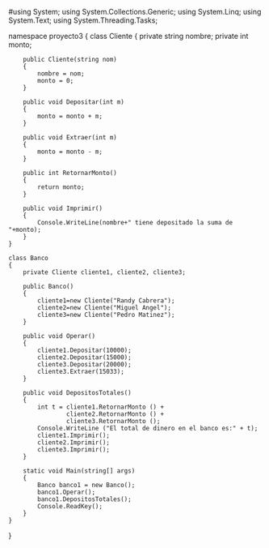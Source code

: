 #using System;
using System.Collections.Generic;
using System.Linq;
using System.Text;
using System.Threading.Tasks;

namespace proyecto3
{
    class Cliente
    {
        private string nombre;
        private int monto;

        public Cliente(string nom)
        {
            nombre = nom;
            monto = 0;
        }

        public void Depositar(int m)
        {
            monto = monto + m;
        }

        public void Extraer(int m)
        {
            monto = monto - m;
        }

        public int RetornarMonto()
        {
            return monto;
        }

        public void Imprimir()
        {
            Console.WriteLine(nombre+" tiene depositado la suma de "+monto);
        }
    }

    class Banco
    {
        private Cliente cliente1, cliente2, cliente3;

        public Banco() 
        {
            cliente1=new Cliente("Randy Cabrera");
            cliente2=new Cliente("Miguel Angel");
            cliente3=new Cliente("Pedro Matinez"); 
        }

        public void Operar()
        {
            cliente1.Depositar(10000);
            cliente2.Depositar(15000);
            cliente3.Depositar(20000);
            cliente3.Extraer(15033);
        }

        public void DepositosTotales()
        {
            int t = cliente1.RetornarMonto () + 
                    cliente2.RetornarMonto () + 
                    cliente3.RetornarMonto ();
            Console.WriteLine ("El total de dinero en el banco es:" + t);
            cliente1.Imprimir();
            cliente2.Imprimir();
            cliente3.Imprimir();
        }

        static void Main(string[] args)
        {
            Banco banco1 = new Banco();
            banco1.Operar();
            banco1.DepositosTotales();
            Console.ReadKey();
        }
    }
}
